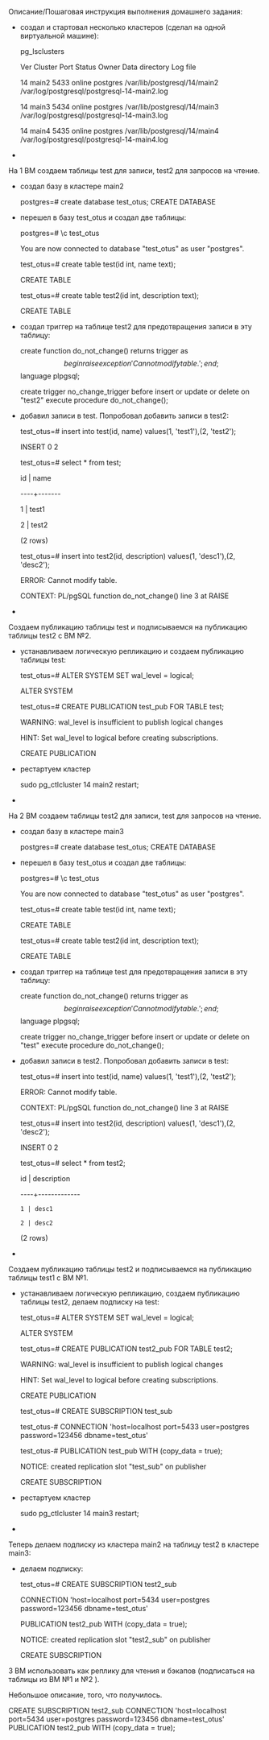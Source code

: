 Описание/Пошаговая инструкция выполнения домашнего задания:

  - создал и стартовал несколько кластеров (сделал на одной виртуальной машине):

    pg_lsclusters

    Ver Cluster Port Status Owner    Data directory               Log file

    14  main2   5433 online postgres /var/lib/postgresql/14/main2 /var/log/postgresql/postgresql-14-main2.log

    14  main3   5434 online postgres /var/lib/postgresql/14/main3 /var/log/postgresql/postgresql-14-main3.log

    14  main4   5435 online postgres /var/lib/postgresql/14/main4 /var/log/postgresql/postgresql-14-main4.log

  -

На 1 ВМ создаем таблицы test для записи, test2 для запросов на чтение.
  - создал базу в кластере main2

    postgres=# create database test_otus;
    CREATE DATABASE

  - перешел в базу test_otus и создал две таблицы:

     postgres=# \c test_otus

     You are now connected to database "test_otus" as user "postgres".

     test_otus=# create table test(id int, name text);

     CREATE TABLE

     test_otus=# create table test2(id int, description text);

     CREATE TABLE
  - создал триггер на таблице test2 для предотвращения записи в эту таблицу:

    create function do_not_change()
    returns trigger
    as
    $$
    begin
      raise exception 'Cannot modify table.';
    end;
    $$
    language plpgsql;

    create trigger no_change_trigger
    before insert or update or delete on "test2"
    execute procedure do_not_change();

  - добавил записи в test. Попробовал добавить записи в test2:

    test_otus=# insert into test(id, name) values(1, 'test1'),(2, 'test2');

    INSERT 0 2

    test_otus=# select * from test;

      id | name

     ----+-------

       1 | test1

       2 | test2

     (2 rows)

     test_otus=# insert into test2(id, description) values(1, 'desc1'),(2, 'desc2');

     ERROR:  Cannot modify table.

     CONTEXT:  PL/pgSQL function do_not_change() line 3 at RAISE

  -


Создаем публикацию таблицы test и подписываемся на публикацию таблицы test2 с ВМ №2.
  - устанавливаем логическую репликацию и создаем публикацию таблицы test:

    test_otus=# ALTER SYSTEM SET wal_level = logical;

    ALTER SYSTEM

    test_otus=# CREATE PUBLICATION test_pub FOR TABLE test;

    WARNING:  wal_level is insufficient to publish logical changes

    HINT:  Set wal_level to logical before creating subscriptions.

    CREATE PUBLICATION

  - рестартуем кластер

     sudo pg_ctlcluster 14 main2 restart;

  -

На 2 ВМ создаем таблицы test2 для записи, test для запросов на чтение.

  - создал базу в кластере main3

    postgres=# create database test_otus;
    CREATE DATABASE

  - перешел в базу test_otus и создал две таблицы:

     postgres=# \c test_otus

     You are now connected to database "test_otus" as user "postgres".

     test_otus=# create table test(id int, name text);

     CREATE TABLE

     test_otus=# create table test2(id int, description text);

     CREATE TABLE
  - создал триггер на таблице test для предотвращения записи в эту таблицу:

    create function do_not_change()
    returns trigger
    as
    $$
    begin
      raise exception 'Cannot modify table.';
    end;
    $$
    language plpgsql;

    create trigger no_change_trigger
    before insert or update or delete on "test"
    execute procedure do_not_change();

  - добавил записи в test2. Попробовал добавить записи в test:

    test_otus=# insert into test(id, name) values(1, 'test1'),(2, 'test2');

    ERROR:  Cannot modify table.

    CONTEXT:  PL/pgSQL function do_not_change() line 3 at RAISE

    test_otus=# insert into test2(id, description) values(1, 'desc1'),(2, 'desc2');

      INSERT 0 2

    test_otus=# select * from test2;

       id | description

      ----+-------------

        1 | desc1

        2 | desc2

      (2 rows)

  -

Создаем публикацию таблицы test2 и подписываемся на публикацию таблицы test1 с ВМ №1.
  - устанавливаем логическую репликацию, создаем публикацию таблицы test2, делаем подписку на test:

    test_otus=# ALTER SYSTEM SET wal_level = logical;

    ALTER SYSTEM

    test_otus=# CREATE PUBLICATION test2_pub FOR TABLE test2;

    WARNING:  wal_level is insufficient to publish logical changes

    HINT:  Set wal_level to logical before creating subscriptions.

    CREATE PUBLICATION

    test_otus=# CREATE SUBSCRIPTION test_sub

    test_otus-# CONNECTION 'host=localhost port=5433 user=postgres password=123456 dbname=test_otus'

    test_otus-# PUBLICATION test_pub WITH (copy_data = true);

    NOTICE:  created replication slot "test_sub" on publisher

    CREATE SUBSCRIPTION


  - рестартуем кластер

     sudo pg_ctlcluster 14 main3 restart;

  -

Теперь делаем подписку из кластера main2 на таблицу test2 в кластере main3:
  - делаем подписку:

    test_otus=# CREATE SUBSCRIPTION test2_sub

    CONNECTION 'host=localhost port=5434 user=postgres password=123456 dbname=test_otus'

    PUBLICATION test2_pub WITH (copy_data = true);

    NOTICE:  created replication slot "test2_sub" on publisher

    CREATE SUBSCRIPTION


3 ВМ использовать как реплику для чтения и бэкапов (подписаться на таблицы из ВМ №1 и №2 ).


Небольшое описание, того, что получилось.


CREATE SUBSCRIPTION test2_sub
CONNECTION 'host=localhost port=5434 user=postgres password=123456 dbname=test_otus'
PUBLICATION test2_pub WITH (copy_data = true);
